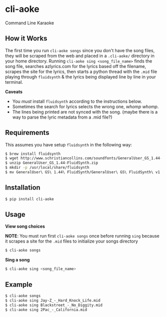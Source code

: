 # cli-aoke

Command Line Karaoke

## How it Works

The first time you run `cli-aoke songs` since you don't have the song files, they will be scraped from the web and placed in a `.cli-aoke/` directory in your home directory.
Running `cli-aoke sing <song_file_name>` finds the song file, searches azlyrics.com for the lyrics based off the filename, scrapes the site for the lyrics, then starts a python thread with the `.mid` file playing through `fluidsynth` & the lyrics being displayed line by line in your terminal.

**Caveats**

- You *must* install `fluidsynth` according to the instructions below.
- Sometimes the search for lyrics selects the wrong one, *whomp whomp*.
- The lines being printed are not synced with the song. (maybe there is a way to parse the lyric metadata from a .mid file?)

## Requirements

This assumes you have setup `fluidsynth` in the following way:

```bash
$ brew install fluidsynth
$ wget http://www.schristiancollins.com/soundfonts/GeneralUser_GS_1.44-FluidSynth.zip
$ unzip GeneralUser_GS_1.44-FluidSynth.zip
$ mkdir -p /usr/local/share/fluidsynth
$ mv GeneralUser\ GS\ 1.44\ FluidSynth/GeneralUser\ GS\ FluidSynth\ v1.44.sf2 /usr/local/share/fluidsynth/generaluser.v.1.44.sf2
```

## Installation

```bash
$ pip install cli-aoke
```

## Usage

**View song choices**

**NOTE**: You must run first  `cli-aoke songs` once before running `sing` because it scrapes a site for the `.mid` files to initialize your songs directory

```bash
$ cli-aoke songs
```

**Sing a song**

```bash
$ cli-aoke sing <song_file_name>
```

## Example

```bash
$ cli-aoke songs
$ cli-aoke sing Jay-Z_-_Hard_Knock_Life.mid
$ cli-aoke sing Blackstreet_-_No_Diggity.mid
$ cli-aoke sing 2Pac_-_California.mid
```
